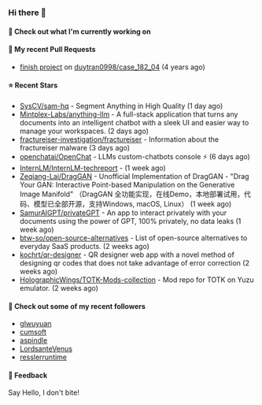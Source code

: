 ### Hi there 👋

#### 👷 Check out what I'm currently working on

#### 🔨 My recent Pull Requests

- [finish project](https://github.com/duytran0998/case_182_04/pull/1) on [duytran0998/case_182_04](https://github.com/duytran0998/case_182_04) (4 years ago)

#### ⭐ Recent Stars

- [SysCV/sam-hq](https://github.com/SysCV/sam-hq) - Segment Anything in High Quality (1 day ago)
- [Mintplex-Labs/anything-llm](https://github.com/Mintplex-Labs/anything-llm) - A full-stack application that turns any documents into an intelligent chatbot with a sleek UI and easier way to manage your workspaces. (2 days ago)
- [fractureiser-investigation/fractureiser](https://github.com/fractureiser-investigation/fractureiser) - Information about the fractureiser malware (3 days ago)
- [openchatai/OpenChat](https://github.com/openchatai/OpenChat) - LLMs custom-chatbots console ⚡ (6 days ago)
- [InternLM/InternLM-techreport](https://github.com/InternLM/InternLM-techreport) -  (1 week ago)
- [Zeqiang-Lai/DragGAN](https://github.com/Zeqiang-Lai/DragGAN) - Unofficial Implementation of DragGAN - &#34;Drag Your GAN: Interactive Point-based Manipulation on the Generative Image Manifold&#34; （DragGAN 全功能实现，在线Demo，本地部署试用，代码、模型已全部开源，支持Windows, macOS, Linux） (1 week ago)
- [SamurAIGPT/privateGPT](https://github.com/SamurAIGPT/privateGPT) - An app to interact privately with your documents using the power of GPT, 100% privately, no data leaks (1 week ago)
- [btw-so/open-source-alternatives](https://github.com/btw-so/open-source-alternatives) - List of open-source alternatives to everyday SaaS products. (2 weeks ago)
- [kochrt/qr-designer](https://github.com/kochrt/qr-designer) - QR designer web app with a novel method of designing qr codes that does not take advantage of error correction (2 weeks ago)
- [HolographicWings/TOTK-Mods-collection](https://github.com/HolographicWings/TOTK-Mods-collection) - Mod repo for TOTK on Yuzu emulator. (2 weeks ago)

#### 👯 Check out some of my recent followers

- [glwuyuan](https://github.com/glwuyuan)
- [cumsoft](https://github.com/cumsoft)
- [aspindle](https://github.com/aspindle)
- [LordsanteVenus](https://github.com/LordsanteVenus)
- [resslerruntime](https://github.com/resslerruntime)

#### 💬 Feedback

Say Hello, I don't bite!